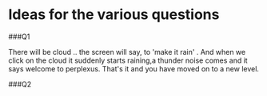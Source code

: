# Ideas for the various questions

###Q1

There will be cloud .. the screen will say, to 'make it rain' . And when we click on the cloud it suddenly starts raining,a thunder noise comes and it says welcome to perplexus. That's it and you have moved on to a new level.

###Q2
